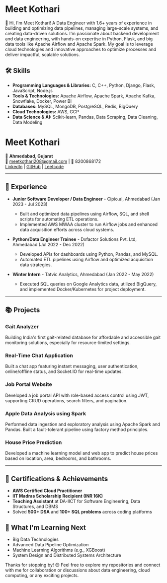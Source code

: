 # Meet Kothari

👋 Hi, I'm Meet Kothari! A Data Engineer with 1.6+ years of experience in building and optimizing data pipelines, managing large-scale systems, and creating data-driven solutions. I'm passionate about backend development and data engineering, with hands-on expertise in Python, Flask, and big data tools like Apache Airflow and Apache Spark. My goal is to leverage cloud technologies and innovative approaches to optimize processes and deliver impactful, scalable solutions.


## 🛠️ Skills

- **Programming Languages & Libraries:** C, C++, Python, Django, Flask, JavaScript, Node.js  
- **Tools & Technologies:** Apache Airflow, Apache Spark, Apache Kafka, Snowflake, Docker, Power BI  
- **Databases:** MySQL, MongoDB, PostgreSQL, Redis, BigQuery  
- **Cloud Technologies:** AWS, GCP  
- **Data Science & AI:** Scikit-learn, Pandas, Data Scraping, Data Cleaning, Data Modeling


# Meet Kothari

📍 **Ahmedabad, Gujarat**  
📧 meetkothari208@gmail.com | 📱 8200868172  
[LinkedIn](meetkothari208@gmail.com) | [GitHub](https://github.com/MeetK208) | [Leetcode](https://leetcode.com/u/Meet_208/)

---

## 💼 Experience

- **Junior Software Developer / Data Engineer** - Cipio.ai, Ahmedabad (Jan 2023 - Jul 2023)  
  - Built and optimized data pipelines using Airflow, SQL, and shell scripts for automating ETL operations.
  - Implemented AWS MWAA cluster to run Airflow jobs and enhanced data acquisition efforts across cloud systems.

- **Python/Data Engineer Trainee** - Dxfactor Solutions Pvt. Ltd, Ahmedabad (Jul 2022 - Dec 2022)  
  - Developed APIs for dashboards using Python, Pandas, and MySQL.  
  - Automated ETL pipelines using Airflow and optimized acquisition data strategies.

- **Winter Intern** - Tatvic Analytics, Ahmedabad (Jan 2022 - May 2022)  
  - Executed SQL queries on Google Analytics data, utilized BigQuery, and implemented Docker/Kubernetes for project deployment.

---


## 📚 Projects

### Gait Analyzer  
Building India's first gait-related database for affordable and accessible gait monitoring solutions, especially for resource-limited settings.

### Real-Time Chat Application  
Built a chat app featuring instant messaging, user authentication, online/offline status, and Socket.IO for real-time updates.

### Job Portal Website  
Developed a job portal API with role-based access control using JWT, supporting CRUD operations, search filters, and pagination.

### Apple Data Analysis using Spark  
Performed data ingestion and exploratory analysis using Apache Spark and Pandas. Built a fault-tolerant pipeline using factory method principles.

### House Price Prediction  
Developed a machine learning model and web app to predict house prices based on location, area, bedrooms, and bathrooms.

---

## 📜 Certifications & Achievements

- **AWS Certified Cloud Practitioner**  
- **IIT Madras Scholarship Recipient (INR 16K)**  
- **Teaching Assistant** at DA-IICT for Software Engineering, Data Structures, and DBMS  
- Solved **500+ DSA** and **100+ SQL problems** across coding platforms  

## 🌱 What I'm Learning Next

- Big Data Technologies
- Advanced Data Pipeline Optimization
- Machine Learning Algorithms (e.g., XGBoost)
- System Design and Distributed Systems Architecture


Thanks for stopping by! 😊 Feel free to explore my repositories and connect with me for collaboration or discussions about data engineering, cloud computing, or any exciting projects.
